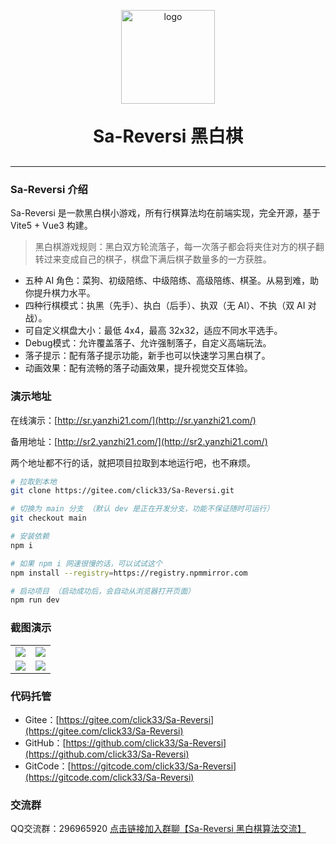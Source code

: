 <p align="center">
	<img alt="logo" src="https://oss.dev33.cn/sa-reversi/logo.png" width="150" height="150">
</p>
<h1 align="center" style="margin: 30px 0 30px; font-weight: bold;">Sa-Reversi 黑白棋</h1>


---

### Sa-Reversi 介绍

Sa-Reversi 是一款黑白棋小游戏，所有行棋算法均在前端实现，完全开源，基于 Vite5 + Vue3 构建。

> 黑白棋游戏规则：黑白双方轮流落子，每一次落子都会将夹住对方的棋子翻转过来变成自己的棋子，棋盘下满后棋子数量多的一方获胜。

- 五种 AI 角色：菜狗、初级陪练、中级陪练、高级陪练、棋圣。从易到难，助你提升棋力水平。
- 四种行棋模式：执黑（先手）、执白（后手）、执双（无 AI）、不执（双 AI 对战）。
- 可自定义棋盘大小：最低 4x4，最高 32x32，适应不同水平选手。
- Debug模式：允许覆盖落子、允许强制落子，自定义高端玩法。
- 落子提示：配有落子提示功能，新手也可以快速学习黑白棋了。
- 动画效果：配有流畅的落子动画效果，提升视觉交互体验。


### 演示地址

在线演示：[http://sr.yanzhi21.com/](http://sr.yanzhi21.com/)

备用地址：[http://sr2.yanzhi21.com/](http://sr2.yanzhi21.com/)

两个地址都不行的话，就把项目拉取到本地运行吧，也不麻烦。

``` bash
# 拉取到本地 
git clone https://gitee.com/click33/Sa-Reversi.git

# 切换为 main 分支 （默认 dev 是正在开发分支，功能不保证随时可运行）
git checkout main

# 安装依赖
npm i

# 如果 npm i 网速很慢的话，可以试试这个
npm install --registry=https://registry.npmmirror.com

# 启动项目 （启动成功后，会自动从浏览器打开页面）
npm run dev
```


### 截图演示

<table>
    <tr>
        <td><img src="https://oss.dev33.cn/sa-reversi/pre/sr-pre-1.png"/></td>
        <td><img src="https://oss.dev33.cn/sa-reversi/pre/sr-pre-2.png"/></td>
    </tr>
    <tr>
        <td><img src="https://oss.dev33.cn/sa-reversi/pre/sr-pre-3.png"/></td>
        <td><img src="https://oss.dev33.cn/sa-reversi/pre/sr-pre-4.png"/></td>
    </tr>
</table>


### 代码托管
- Gitee：[https://gitee.com/click33/Sa-Reversi](https://gitee.com/click33/Sa-Reversi)
- GitHub：[https://github.com/click33/Sa-Reversi](https://github.com/click33/Sa-Reversi)
- GitCode：[https://gitcode.com/click33/Sa-Reversi](https://gitcode.com/click33/Sa-Reversi)


### 交流群

QQ交流群：296965920 [点击链接加入群聊【Sa-Reversi 黑白棋算法交流】](https://qm.qq.com/q/87YvnNLuGA)

